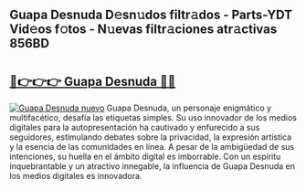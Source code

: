 ## Guapa Desnuda D𝚎sn𝚞dos filtr𝚊dos - Parts-YDT Vid𝚎os f𝚘tos - N𝚞evas filtr𝚊ciones atr𝚊ctivas 856BD

# <h2><a href="http://mbbeclo.tromn.icu/?c=Guapa+Desnuda">🔗👉👉👉 Guapa Desnuda 🔗🔗</a></h2>

[![Guapa Desnuda nuevo](https://i.imgur.com/pEAQMta.gif)](http://mbbeclo.tromn.icu/?c=Guapa+Desnuda)
Guapa Desnuda, un personaje enigmático y multifacético, desafía las etiquetas simples. Su uso innovador de los medios digitales para la autopresentación ha cautivado y enfurecido a sus seguidores, estimulando debates sobre la privacidad, la expresión artística y la esencia de las comunidades en línea. A pesar de la ambigüedad de sus intenciones, su huella en el ámbito digital es imborrable. Con un espíritu inquebrantable y un atractivo innegable, la influencia de Guapa Desnuda en los medios digitales es innovadora.
